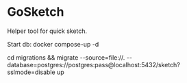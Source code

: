 # GoSketch

Helper tool for quick sketch. 

Start db: docker compose-up -d

cd migrations &&  migrate --source=file://. --database=postgres://postgres:pass@localhost:5432/sketch\?sslmode=disable up  
